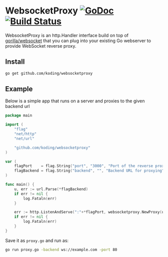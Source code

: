 # WebsocketProxy [![GoDoc](https://godoc.org/github.com/koding/websocketproxy?status.png)](http://godoc.org/github.com/koding/websocketproxy) [![Build Status](https://travis-ci.org/koding/websocketproxy.png)](https://travis-ci.org/koding/websocketproxy)

WebsocketProxy is an http.Handler interface build on top of
[gorilla/websocket](https://github.com/gorilla/websocket) that you can plug
into your existing Go webserver to provide WebSocket reverse proxy.

## Install

```bash
go get github.com/koding/websocketproxy
```

## Example

Below is a simple app that runs on a server and proxies to the given backend url

```go
package main

import (
	"flag"
	"net/http"
	"net/url"

	"github.com/koding/websocketproxy"
)

var (
	flagPort    = flag.String("port", "3000", "Port of the reverse proxy")
	flagBackend = flag.String("backend", "", "Backend URL for proxying")
)

func main() {
	u, err := url.Parse(*flagBackend)
	if err != nil {
		log.Fataln(err)
	}

	err := http.ListenAndServe(":"+*flagPort, websocketproxy.NewProxy(u))
	if err != nil {
		log.Fataln(err)
	}
}
```

Save it as `proxy.go` and run as:


```bash
go run proxy.go -backend ws://example.com -port 80
```

